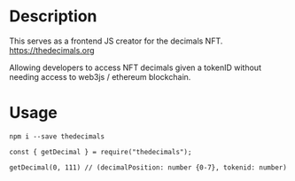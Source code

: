 
# Description

This serves as a frontend JS creator for the decimals NFT.
https://thedecimals.org

Allowing developers to access NFT decimals given a tokenID without needing access to web3js / ethereum blockchain.

# Usage

```
npm i --save thedecimals
```

```
const { getDecimal } = require("thedecimals");

getDecimal(0, 111) // (decimalPosition: number {0-7}, tokenid: number)

```
